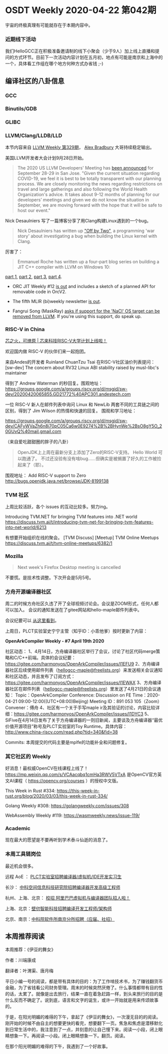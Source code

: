# OSDT Weekly 2020-04-22 第042期

宇宙的终极真理有可能就存在于本期内容中。

### 近期线下活动

我们HelloGCC正在积极准备邀请制的线下小聚会（少于9人）加上线上直播和提问的方式环节。目前下一次活动内容计划在五月初，地点有可能是南京和上海中的一个，具体看工作组在哪个地方何种方式办省钱 ;-)

## 编译社区的八卦信息

### GCC



### Binutils/GDB



### GLIBC


### LLVM/Clang/LLDB/LLD

本节内容来自 [LLVM Weekly 第329期](http://llvmweekly.org/issue/329)，
[Alex Bradbury](https://www.linkedin.com/in/alex-bradbury/) 大哥持续稳定输出。

美国LLVM开发者大会计划9月28日开始。
>The 2020 US LLVM Developers' Meeting has [been
announced](http://lists.llvm.org/pipermail/llvm-dev/2020-April/140998.html)
for September 28-29 in San Jose. "Given the current situation regarding
COVID-19, we feel it is best to be totally transparent with our planning
process. We are closely monitoring the news regarding restrictions on travel
and large gatherings and also following the World Health Organization's
advice. It takes about 9-12 months of planning for our developers’ meetings
and given we do not know the situation in September, we are moving forward
with the hope that it will be safe to host our event."

Nick Desaulniers 写了一篇博客分享了用Clang构建Linux遇到的一个bug。
> Nick Desaulniers has written up ["Off by Two"](https://nickdesaulniers.github.io/blog/2020/04/06/off-by-two/), a programming 'war story' about investigating a bug when building the Linux kernel with Clang.

厉害了：
> Emmanuel Roche has written up a four-part blog series on building a JIT C++
compiler with LLVM on Windows 10:

[part 1](http://wiki.nervtech.org/doku.php?id=blog:2020:0410_dynamic_cpp_compilation),
[part 2](http://wiki.nervtech.org/doku.php?id=blog:2020:0414_jit_cpp_compiler),
[part 3](http://wiki.nervtech.org/doku.php?id=blog:2020:0416_jit_compiler_part3_fixing_crash),
[part 4](http://wiki.nervtech.org/doku.php?id=blog:2020:0418_jit_compiler_part4_crt_dependency).

* ORC JIT Weekly #12 [is out](http://lists.llvm.org/pipermail/llvm-dev/2020-April/141080.html) and
includes a sketch of a planned API for removable code in OrcV2.

* The fifth MLIR (bi)weekly newsletter [is out](http://lists.llvm.org/pipermail/llvm-dev/2020-April/141080.html).

* Fangrui Song (MaskRay) [asks if support for the 'NaCl' OS target can be removed from
LLVM](http://lists.llvm.org/pipermail/llvm-dev/2020-April/141071.html). If
you're using this support, do speak up.

### RISC-V in China

[芯之火，可燎原 | 芯来科技RISC-V大学计划上线啦！](https://mp.weixin.qq.com/s/9-VQbJecFC3Tm3D3g0lQMA)

欢迎国内做 RISC-V 的伙伴们来一起抱团。

来自Andes的开发者 Ruinland ChuanTzu Tsai 在RISC-V社区油价列表提问：
[sw-dev] The concern about RV32 Linux ABI stability raised by musl-libc's maintainer

得到了 Andrew Waterman 的秒回复。围观地址：
https://groups.google.com/a/groups.riscv.org/d/msgid/sw-dev/20200420065855.GD21772%40APC301.andestech.com

一位 RISC-V 新人在邮件列表中询问 Linux 和 NewLib 两套不同的工具链之间的区别，得到了 Jim Wilson 的热情和快速的回复。
围观和学习地址：

https://groups.google.com/a/groups.riscv.org/d/msgid/sw-dev/CAFyWVaZh6n8i70pC05Ca6w0E9274%2B%2BHynWe%2BsO8gY5O_20GUvQ%40mail.gmail.com

（来自爱吃甜甜圈的胖子的八卦）
> OpenJDK上上周在最新分支上添加了Zero的RISC-V支持。
> Hello World 可以跑通了。
> 不过还没验有没有啥bug……但确实是被搁置了好久的工作被捡起来了（耶）。

围观地址：
Add RISC-V support to Zero
http://bugs.openjdk.java.net/browse/JDK-8199138

### TVM 社区

上周比较活跃，各个 issues 的互动比较多。努力ing。

Introducing TVM.NET for bringing TVM features into .NET world
https://discuss.tvm.ai/t/introducing-tvm-net-for-bringing-tvm-features-into-net-world/6213

有想要开始组织在线的聚会。
[TVM Discuss] [Meetup] TVM Online Meetups
https://discuss.tvm.ai/t/tvm-online-meetups/6382/1

### Mozilla

> Next week's Firefox Desktop meeting is cancelled

不要慌。是技术性调整。下次开会是5月5号。

### 方舟开源编译器社区

周二的时候方舟社区久违了开了全球视频讨论会。会议是ZOOM形式，任何人都可以加入。
会议的通知发送在了gitee网站和hello-maple邮件列表中。

会议纪要可以 [从这里看到](https://www.freelists.org/post/hellogcc-maple/MinutesOpenArkCompiler-Conference-20200421,1)。

上周日，PLCT实验室史宁宁主管（知乎ID：小乖他爹）按时更新了内容：

**OpenArkCompiler Weekly - #7 April 19th 2020**

社区动态：
1、4月14日，方舟编译器社区举行了会议，讨论了社区代码merge策略和C/C++前端。具体的会议纪要：https://gitee.com/harmonyos/OpenArkCompiler/issues/I1EFU9
2、方舟编译器社区后续使用邮件列表（hellogcc-maple@freelists.org）来发送相关会议通知和社区动态，并且发布了订阅方式：https://gitee.com/harmonyos/OpenArkCompiler/issues/I1EWAX
3、方舟编译器社区在邮件列表（hellogcc-maple@freelists.org）里发送了4月21日的会议通知：
Topic：OpenArkCompiler Conference: Discussion on FE
Time：2020-04-21 09:00-12:00((UTC+08:00)Beijing)
Meeting ID：891 053 105（Zoom）
Convener：傅舟
4、社区有一个关于手写maple ir及其验证的讨论，内容比较详细：https://gitee.com/harmonyos/OpenArkCompiler/issues/I1DYC3
5、SiFive在4月14日发布了关于方舟编译器的一则旧新闻，主要谈及方舟编译器“最优价值开源项目”称号及PLCT实验室的Toy Runtime。具体内容：http://www.china-riscv.com/read.php?tid=340&fid=38

Commits:
本周提交的代码主要是mplfe的功能补全和问题修复。

### 其它社区的 Weekly

好消息！最权威OpenCV在线课程上线了！
https://mp.weixin.qq.com/s/VCAacqbq1cmHa3RWV5VTxA
是OpenCV官方英文AI课程（ https://opencv.org/courses ）的授权中文版。

This Week in Rust #334:
https://this-week-in-rust.org/blog/2020/03/03/this-week-in-rust-334/

Golang Weekly #308:
https://golangweekly.com/issues/308

WebAssembly Weekly #119:
https://wasmweekly.news/issue-119/

### Academic

现在最大的愿望是不要再听到学术泰斗仙逝的消息了。

### 本周工具链岗位

最近机会很多。

远程 AoE ： [PLCT实验室招聘编译器/虚拟机/IDE开发实习生](https://mp.weixin.qq.com/s/bVaNK2kVGstnZ6Onkc98zQ)

长沙： [中科空间信息科技研究院招聘编译器开发高级工程师](https://mp.weixin.qq.com/s/ESB_WwS3IJn_UuLif4b9fg)

杭州、上海、北京： [校招 阿里巴巴虚拟机与编译器团队招人啦！](https://mp.weixin.qq.com/s/fSydMJfdAlclZ9lZjMTvmg)

上海、北京：[壁仞智能科技招聘编译开发工程师/架构师](https://mp.weixin.qq.com/s/F6maenedYdtb9GZuKq0p0w)

北京、南京：[中科院软件所南京分所招聘（应届、社招）](https://mp.weixin.qq.com/s/wmKd6WppQ2baYqkNYHrTJg)

## 本周推荐阅读

本周推荐：《伊豆的舞女》

作者：川端康成

翻译者：叶渭渠、唐月梅

平日小编一号的阅读，都是带有具体的目的：为了工作啃技术书，为了赚钱翻货币金融，为了省钱看公司财务管理。周末的时候突然厌倦了。什么事情都带有目的性的话，太累了。就像是出去旅行，结果一直在着急赶路一样，到头来旅行的目的是什么反而不确定了。说到底，语言和文字的诞生，或许一开始就是用来传颂故事的。

于是，在阳光明媚的难得的下午，拿起了《伊豆的舞女》，一次漫无目的的阅读。刚开始的时候不由自主的想要更快的看完，想要翻下一页。焦急和焦虑是潜移默化到日常生活中的，我注意到了一点，并刻意的让自己慢下来。阅读一小段，闭上眼睛想象一下。再阅读一小段。闭上眼睛想象一下。翻页。阅读。

在那个阳光明媚的难得的下午，我遇到了一个好故事。
